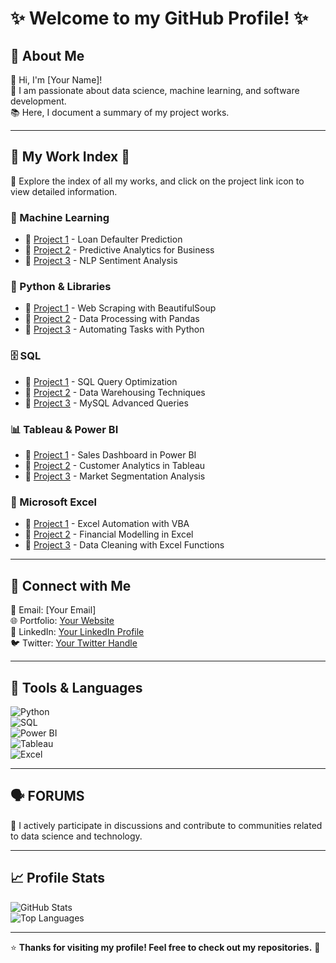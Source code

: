 # ✨ Welcome to my GitHub Profile! ✨

## 📖 About Me  
👋 Hi, I'm [Your Name]!  
📌 I am passionate about data science, machine learning, and software development.  
📚 Here, I document a summary of my project works.

---

## 📂 My Work Index 📂  
📌 Explore the index of all my works, and click on the project link icon to view detailed information.

### 🧠 Machine Learning  
- 🔗 [Project 1](#) - Loan Defaulter Prediction  
- 🔗 [Project 2](#) - Predictive Analytics for Business  
- 🔗 [Project 3](#) - NLP Sentiment Analysis  

### 🐍 Python & Libraries  
- 🔗 [Project 1](#) - Web Scraping with BeautifulSoup  
- 🔗 [Project 2](#) - Data Processing with Pandas  
- 🔗 [Project 3](#) - Automating Tasks with Python  

### 🗄 SQL  
- 🔗 [Project 1](#) - SQL Query Optimization  
- 🔗 [Project 2](#) - Data Warehousing Techniques  
- 🔗 [Project 3](#) - MySQL Advanced Queries  

### 📊 Tableau & Power BI  
- 🔗 [Project 1](#) - Sales Dashboard in Power BI  
- 🔗 [Project 2](#) - Customer Analytics in Tableau  
- 🔗 [Project 3](#) - Market Segmentation Analysis  

### 📗 Microsoft Excel  
- 🔗 [Project 1](#) - Excel Automation with VBA  
- 🔗 [Project 2](#) - Financial Modelling in Excel  
- 🔗 [Project 3](#) - Data Cleaning with Excel Functions  

---

## 🤝 Connect with Me  
📧 Email: [Your Email]  
🌐 Portfolio: [Your Website](#)  
🔗 LinkedIn: [Your LinkedIn Profile](#)  
🐦 Twitter: [Your Twitter Handle](#)  

---

## 📌 Tools & Languages  
![Python](https://img.shields.io/badge/Python-3776AB?style=for-the-badge&logo=python&logoColor=white)  
![SQL](https://img.shields.io/badge/SQL-4479A1?style=for-the-badge&logo=mysql&logoColor=white)  
![Power BI](https://img.shields.io/badge/PowerBI-F2C811?style=for-the-badge&logo=powerbi&logoColor=black)  
![Tableau](https://img.shields.io/badge/Tableau-E97627?style=for-the-badge&logo=tableau&logoColor=white)  
![Excel](https://img.shields.io/badge/Excel-217346?style=for-the-badge&logo=microsoft-excel&logoColor=white)  

---

## 🗣 FORUMS  
💬 I actively participate in discussions and contribute to communities related to data science and technology.

---

## 📈 Profile Stats  
![GitHub Stats](https://github-readme-stats.vercel.app/api?username=yourgithubusername&show_icons=true&theme=radical)  
![Top Languages](https://github-readme-stats.vercel.app/api/top-langs/?username=yourgithubusername&layout=compact&theme=radical)  

---

⭐ **Thanks for visiting my profile! Feel free to check out my repositories.** 🚀
